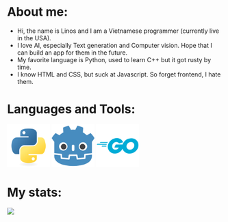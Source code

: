 # About me:
- Hi, the name is Linos and I am a Vietnamese programmer (currently live in the USA).
- I love AI, especially Text generation and Computer vision. Hope that I can build an app for them in the future.
- My favorite language is Python, used to learn C++ but it got rusty by time.
- I know HTML and CSS, but suck at Javascript. So forget frontend, I hate them.

# Languages and Tools:

<div>
  <img src="https://github.com/devicons/devicon/blob/master/icons/python/python-original.svg" alt="Python" width="100" height="100"/>
  <img src="https://github.com/devicons/devicon/blob/master/icons/godot/godot-original.svg" alt="Godot" width="100" height="100"/>
  <img src="https://github.com/devicons/devicon/blob/master/icons/go/go-original-wordmark.svg" alt="Go" width="100" height="100"/>
</div>

# My stats:

[![][toplang-data]][toplang-url]

[toplang-data]: https://github-readme-stats.vercel.app/api/top-langs/?username=Linos1391&layout=compact&theme=vision-friendly-dark
[toplang-url]: https://github.com/anuraghazra/github-readme-stats

